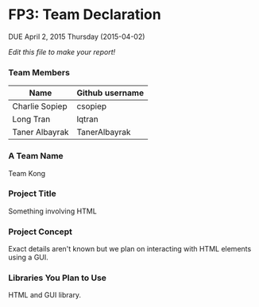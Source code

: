 # FP3: Team Declaration
DUE April 2, 2015 Thursday (2015-04-02)

<i>Edit this file to make your report!</i>

### Team Members
| Name         |Github username|
|--------------|---------------|
|Charlie Sopiep|csopiep        |
|Long Tran     |lqtran         |
|Taner Albayrak|TanerAlbayrak  |

### A Team Name
Team Kong


### Project Title
Something involving HTML

### Project Concept
Exact details aren't known but we plan on interacting with HTML elements using a GUI.

### Libraries You Plan to Use 
HTML and GUI library.


